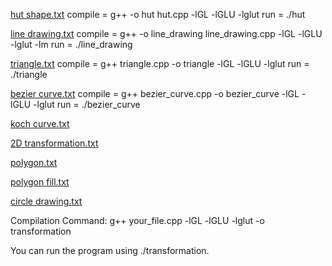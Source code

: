 [hut shape.txt](https://github.com/user-attachments/files/20029581/hut.shape.txt)  compile = g++ -o hut hut.cpp -lGL -lGLU -lglut
run = ./hut

[line drawing.txt](https://github.com/user-attachments/files/20029582/line.drawing.txt) compile = g++ -o line_drawing line_drawing.cpp -lGL -lGLU -lglut -lm
run = ./line_drawing

[triangle.txt](https://github.com/user-attachments/files/20029590/triangle.txt) compile = g++ triangle.cpp -o triangle -lGL -lGLU -lglut
run = ./triangle

[bezier curve.txt](https://github.com/user-attachments/files/20029589/bezier.curve.txt)  compile = g++ bezier_curve.cpp -o bezier_curve -lGL -lGLU -lglut
run = ./bezier_curve

[koch curve.txt](https://github.com/user-attachments/files/20029588/koch.curve.txt)  

[2D transformation.txt](https://github.com/user-attachments/files/20029586/2D.transformation.txt)

[polygon.txt](https://github.com/user-attachments/files/20029585/polygon.txt)

[polygon fill.txt](https://github.com/user-attachments/files/20029584/polygon.fill.txt)

[circle drawing.txt](https://github.com/user-attachments/files/20029583/circle.drawing.txt)



Compilation Command:
g++ your_file.cpp -lGL -lGLU -lglut -o transformation

 You can run the program using 
 ./transformation.
